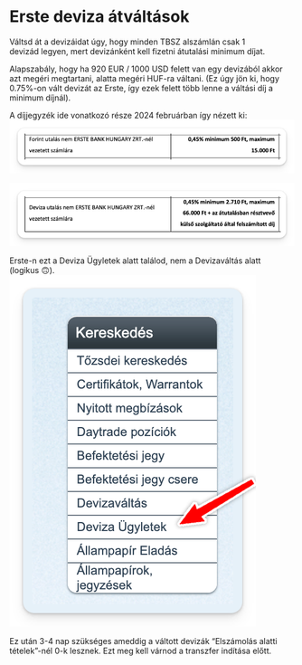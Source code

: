 # Erste deviza átváltások

Váltsd át a devizáidat úgy, hogy minden TBSZ alszámlán csak 1 devizád legyen, mert devizánként kell fizetni átutalási minimum díjat.

Alapszabály, hogy ha 920 EUR / 1000 USD felett van egy devizából akkor azt megéri megtartani, alatta megéri HUF-ra váltani. (Ez úgy jön ki, hogy 0.75%-on vált devizát az Erste, így ezek felett több lenne a váltási díj a minimum díjnál).

A díjjegyzék ide vonatkozó része 2024 februárban így nézett ki:
![Forint utalási díj 0,45% minimum 500Ft, max 15.000 Ft](../images/dijjegyzek_forint.png)

![Deviza utalási díj 0,45% minimum 2710 Ft, max 66.000 Ft + külső szolgáltatói díj](../images/dijjegyzek_deviza.png)

Erste-n ezt a Deviza Ügyletek alatt találod, nem a Devizaváltás alatt (logikus 🙃).![Deviza ügyletek gomb](../images/deviza_ugyletek.png)

Ez után 3-4 nap szükséges ameddig a váltott devizák “Elszámolás alatti tételek”-nél 0-k lesznek. Ezt meg kell várnod a transzfer indítása előtt.

